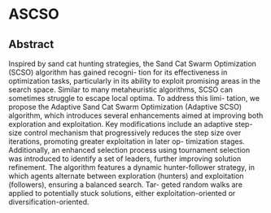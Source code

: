 # ASCSO

## Abstract

Inspired by sand cat hunting strategies, the Sand Cat Swarm Optimization (SCSO) algorithm has gained recogni-
tion for its effectiveness in optimization tasks, particularly in its ability to exploit promising areas in the search space.
Similar to many metaheuristic algorithms, SCSO can sometimes struggle to escape local optima. To address this limi-
tation, we propose the Adaptive Sand Cat Swarm Optimization (Adaptive SCSO) algorithm, which introduces several
enhancements aimed at improving both exploration and exploitation. Key modifications include an adaptive step-size
control mechanism that progressively reduces the step size over iterations, promoting greater exploitation in later op-
timization stages. Additionally, an enhanced selection process using tournament selection was introduced to identify
a set of leaders, further improving solution refinement. The algorithm features a dynamic hunter-follower strategy, in
which agents alternate between exploration (hunters) and exploitation (followers), ensuring a balanced search. Tar-
geted random walks are applied to potentially stuck solutions, either exploitation-oriented or diversification-oriented.
